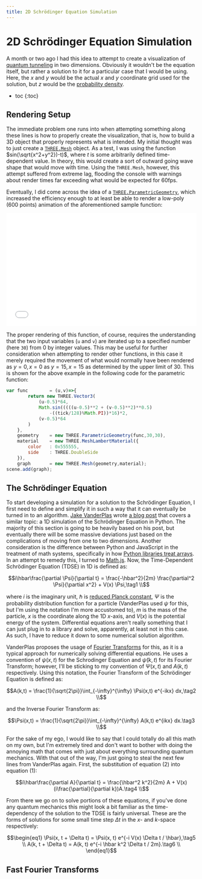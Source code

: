 ```yaml
---
title: 2D Schrödinger Equation Simulation
---
```


# 2D Schrödinger Equation Simulation

A month or two ago I had this idea to attempt to create a visualization of [quantum tunneling](https://en.wikipedia.org/wiki/Quantum_tunnelling) in two dimensions.
Obviously it wouldn't be the equation itself, but rather a solution to it for a particular case that I would be using.
Here, the $x$ and $y$ would be the actual $x$ and $y$ coordinate grid used for the solution, but $z$ would be the [probability density](https://www.khanacademy.org/math/statistics-probability/random-variables-stats-library/random-variables-continuous/v/probability-density-functions).

* toc
{:toc}

## Rendering Setup

The immediate problem one runs into when attempting something along these lines is how to properly create the visualization, that is, how to build a 3D object that properly represents what is intended.
My initial thought was to just create a [`THREE.Mesh`](https://threejs.org/docs/#api/objects/Mesh) object.
As a test, I was using the function $sin(\sqrt{x^2+y^2})-t)$, where $t$ is some arbitrarily defined time-dependent value.
In theory, this would create a sort of outward going wave shape that would move with time.
Using the `THREE.Mesh`, however, this attempt suffered from extreme lag, flooding the console with warnings about render times far exceeding what would be expected for 60fps.

Eventually, I did come across the idea of a [`THREE.ParametricGeometry`](https://threejs.org/docs/#api/geometries/ParametricGeometry), which increased the efficiency enough to at least be able to render a low-poly ($600$ points) animation of the aforementioned sample function:

<iframe src="/js/3/sinusoid.html" style="border:0;outline:0;width:100%;height:300px;">
</iframe>

The proper rendering of this function, of course, requires the understanding that the two input variables (`u` and `v`) are iterated up to a specified number (here `30`) from $0$ by integer values.
This may be useful for further consideration when attempting to render other functions, in this case it merely required the movement of what would normally have been rendered as $y=0, x=0$ as $y=15, x=15$ as determined by the upper limit of $30$.
This is shown for the above example in the following code for the parametric function:

```javascript
var	func		= (u,v)=>{
        return new THREE.Vector3(
            (u-0.5)*64,
            Math.sin(((((u-0.5)**2 + (v-0.5)**2)**0.5)
                -((tick/128)%Math.PI))*16)*2,
            (v-0.5)*64
        )
    },
    geometry	= new THREE.ParametricGeometry(func,30,30),
    material	= new THREE.MeshLambertMaterial({
        color   : 0x555555,
        side    : THREE.DoubleSide
    }),
    graph		= new THREE.Mesh(geometry,material);
scene.add(graph);
```

## The Schrödinger Equation

To start developing a simulation for a solution to the Schrödinger Equation, I first need to define and simplify it in such a way that it can eventually be turned in to an algorithm.
[Jake VanderPlas](https://twitter.com/jakevdp) wrote [a blog post](https://jakevdp.github.io/blog/2012/09/05/quantum-python/) that covers a similar topic: a 1D simulation of the Schrödinger Equation in Python.
The majority of this section is going to be heavily based on his post, but eventually there will be some massive deviations just based on the complications of moving from one to two dimensions.
Another consideration is the difference between Python and JavaScript in the treatment of math systems, specifically in how [Python libraries treat arrays](http://www.scipy-lectures.org/intro/numpy/operations.html).
In an attempt to remedy this, I turned to [Math.js](http://mathjs.org/).
Now, the Time-Dependent Schrödinger Equation (TDSE) in 1D is defined as:

$$i\hbar\frac{\partial \Psi}{\partial t} = \frac{-\hbar^2}{2m} \frac{\partial^2 \Psi}{\partial x^2} + V(x) \Psi,\tag1 \\$$

where $i$ is the imaginary unit, $\hbar$ is [reduced Planck constant](https://en.wikipedia.org/wiki/Planck_constant), $\Psi$ is the probability distribution function for a particle (VanderPlas used $\psi$ for this, but I'm using the notation I'm more accustomed to), $m$ is the mass of the particle, $x$ is the coordinate along the 1D $x$-axis, and $V(x)$ is the potential energy of the system.
Differential equations aren't really something that I can just plug in to a library and solve, apparently, at least not in this case.
As such, I have to reduce it down to some numerical solution algorithm.

VanderPlas proposes the usage of [Fourier Transforms](http://www.thefouriertransform.com/) for this, as it is a typical approach for numerically solving differential equations.
He uses a convention of $\psi(x,t)$ for the Schrodinger Equation and $\widetilde{\psi}(k,t)$ for its Fourier Transform; however, I'll be sticking to my convention of $\Psi(x,t)$ and $A(k,t)$ respectively.
Using this notation, the Fourier Transform of the Schrödinger Equation is defined as:

$$A(k,t) = \frac{1}{\sqrt{2\pi}}\int_{-\infty}^{\infty} \Psi(x,t) e^{-ikx} dx,\tag2 \\$$

and the Inverse Fourier Transform as:

$$\Psi(x,t) = \frac{1}{\sqrt{2\pi}}\int_{-\infty}^{\infty} A(k,t) e^{ikx} dx.\tag3 \\$$

For the sake of my ego, I would like to say that I could totally do all this math on my own, but I'm extremely tired and don't want to bother with doing the annoying math that comes with just about everything surrounding quantum mechanics.
With that out of the way, I'm just going to steal the next few lines from VanderPlas again.
First, the substitution of equation $(2)$ into equation $(1)$:

$$i\hbar\frac{\partial A}{\partial t} = \frac{\hbar^2 k^2}{2m} A + V(x)(i\frac{\partial}{\partial k})A.\tag4 \\$$

From there we go on to solve portions of these equations, if you've done any quantum mechanics this might look a bit familiar as the time-dependency of the solution to the TDSE is fairly universal.
These are the forms of solutions for some small time step $\Delta t$ in the $x$- and $k$-space respectively:

$$\begin{eq1}
\Psi(x, t + \Delta t) = \Psi(x, t) e^{-i V(x) \Delta t / \hbar},\tag5 \\
A(k, t + \Delta t) = A(k, t) e^{-i \hbar k^2 \Delta t / 2m}.\tag6 \\
\end{eq1}$$

## Fast Fourier Transforms
